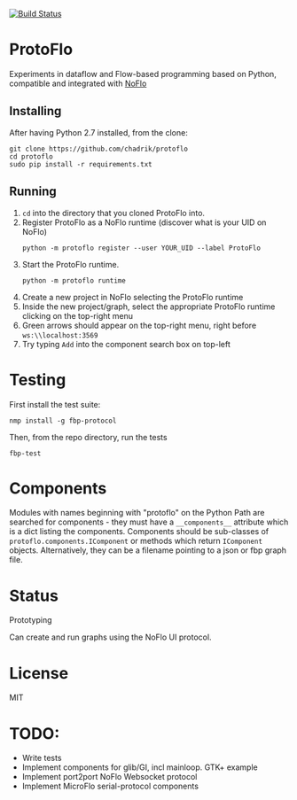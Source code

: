 [![Build Status](https://travis-ci.org/chadrik/protoflo.svg?branch=master)](https://travis-ci.org/chadrik/protoflo)

ProtoFlo
======
Experiments in dataflow and Flow-based programming based on Python,
compatible and integrated with [NoFlo](http://noflojs.org)

Installing
----------
After having Python 2.7 installed, from the clone:
```
git clone https://github.com/chadrik/protoflo
cd protoflo
sudo pip install -r requirements.txt
```


Running
-------
1. `cd` into the directory that you cloned ProtoFlo into.
2. Register ProtoFlo as a NoFlo runtime (discover what is your UID
   on NoFlo)
   ```
   python -m protoflo register --user YOUR_UID --label ProtoFlo
   ```
3. Start the ProtoFlo runtime.
   ```
   python -m protoflo runtime
   ```
4. Create a new project in NoFlo selecting the ProtoFlo runtime
5. Inside the new project/graph, select the appropriate ProtoFlo
   runtime clicking on the top-right menu
6. Green arrows should appear on the top-right menu, right before
   `ws:\\localhost:3569`
7. Try typing `Add` into the component search box on top-left

Testing
=======
First install the test suite:
```
nmp install -g fbp-protocol
```

Then, from the repo directory, run the tests
```
fbp-test
```

Components
==========

Modules with names beginning with "protoflo" on the Python Path
are searched for components - they must have a `__components__` attribute which is
a dict listing the components. Components should be sub-classes of `protoflo.components.IComponent` or methods which return `IComponent` objects. Alternatively,
they can be a filename pointing to a json or fbp graph file.


Status
=======
Prototyping

Can create and run graphs using the NoFlo UI protocol.

License
=======
MIT


TODO:
======
* Write tests
* Implement components for glib/GI, incl mainloop. GTK+ example
* Implement port2port NoFlo Websocket protocol
* Implement MicroFlo serial-protocol components


